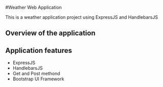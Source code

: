 #Weather Web Application

This is a weather application project using ExpressJS and HandlebarsJS

## Overview of the application



## Application features

* ExpressJS
* HandlebarsJS
* Get and Post methond
* Bootstrap UI Framework

